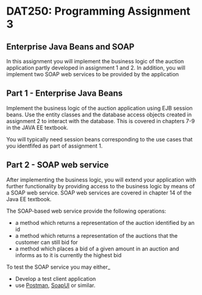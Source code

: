 # DAT250: Programming Assignment 3
## Enterprise Java Beans and SOAP

In this assignment you will implement the business logic of the auction application partly developed in assignment 1 and 2. In addition, you will implement two SOAP web services to be provided by the application

## Part 1 - Enterprise Java Beans

Implement the business logic of the auction application using EJB session beans. Use the entity classes and the database access objects created in assignment 2 to interact with the database. This is covered in chapters 7-9 in the JAVA EE textbook.

You will typically need session beans corresponding to the use cases that you identfifed as part of assignment 1.

## Part 2 - SOAP web service

After implementing the business logic, you will extend your application with further functionality by providing access to the business logic by means of a SOAP web service. SOAP web services are covered in chapter 14 of the Java EE textbook.

The SOAP-based web service provide the following operations:

- a method which returns a representation of the auction identified by an id
- a method which returns a representation of the auctions that the customer can still bid for
- a method which places a bid of a given amount in an auction and informs as to it is currently the highest bid

To test the SOAP service you may either_
- Develop a test client application
- use [Postman](https://www.getpostman.com), [SoapUI](https://www.soapui.org) or similar.





